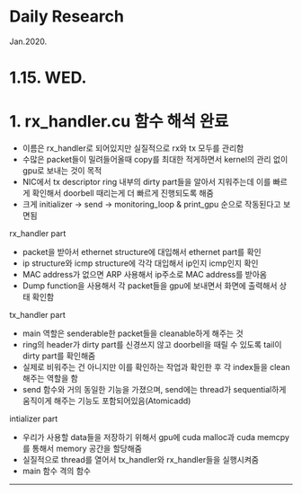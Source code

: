 # Daily Research

Jan.2020.

# 1.15. WED.
# 1. rx_handler.cu 함수 해석 완료
* 이름은 rx_handler로 되어있지만 실질적으로 rx와 tx 모두를 관리함
* 수많은 packet들이 밀려들어올때 copy를 최대한 적게하면서 kernel의 관리 없이 gpu로 보내는 것이 목적
* NIC에서 tx descriptor ring 내부의 dirty part들을 알아서 지워주는데 이를 빠르게 확인해서 doorbell 때리는게 더 빠르게 진행되도록 해줌
* 크게 initializer -> send -> monitoring_loop & print_gpu 순으로 작동된다고 보면됨

rx_handler part
* packet을 받아서 ethernet structure에 대입해서 ethernet part를 확인
* ip structure와 icmp structure에 각각 대입해서 ip인지 icmp인지 확인
* MAC address가 없으면 ARP 사용해서 ip주소로 MAC address를 받아옴
* Dump function을 사용해서 각 packet들을 gpu에 보내면서 화면에 출력해서 상태 확인함

tx_handler part
* main 역할은 senderable한 packet들을 cleanable하게 해주는 것
* ring의 header가 dirty part를 신경쓰지 않고 doorbell을 때릴 수 있도록 tail이 dirty part를 확인해줌
* 실제로 비워주는 건 아니지만 이를 확인하는 작업과 확인한 후 각 index들을 clean해주는 역할을 함
* send 함수와 거의 동일한 기능을 가졌으며, send에는 thread가 sequential하게 움직이게 해주는 기능도 포함되어있음(Atomicadd)

intializer part
* 우리가 사용할 data들을 저장하기 위해서 gpu에 cuda malloc과 cuda memcpy를 통해서 memory 공간을 할당해줌
* 실질적으로 thread를 열어서 tx_handler와 rx_handler들을 실행시켜줌
* main 함수 격의 함수

---
